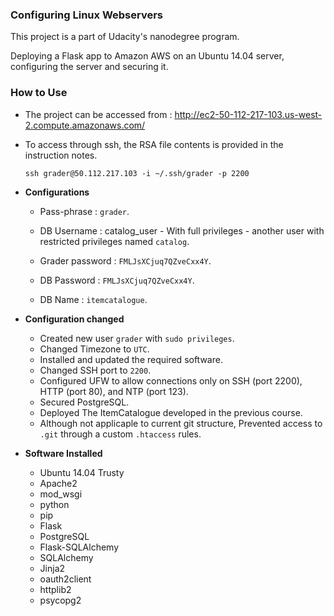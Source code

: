 ### Configuring Linux Webservers
This project is a part of Udacity's nanodegree program.

Deploying a Flask app to Amazon AWS on an Ubuntu 14.04 server,
   configuring the server and securing it.
   
### How to Use

- The project can be accessed from : http://ec2-50-112-217-103.us-west-2.compute.amazonaws.com/

- To access through ssh, the RSA file contents is provided in the instruction notes.

    `ssh grader@50.112.217.103 -i ~/.ssh/grader -p 2200`

- **Configurations**
    - Pass-phrase : `grader`.
    - DB Username : catalog_user - With full privileges -
    another user with restricted privileges named `catalog`.
    - Grader password : `FMLJsXCjuq7QZveCxx4Y`.
    - DB Password : `FMLJsXCjuq7QZveCxx4Y`.
    
    - DB Name :   `itemcatalogue`.
    
- **Configuration changed**
    - Created new user `grader` with `sudo privileges`.
    - Changed Timezone to `UTC`.
    - Installed and updated the required software.
    - Changed SSH port to `2200`.
    - Configured UFW to allow connections only on SSH (port 2200),      HTTP (port 80), and NTP (port 123).
    - Secured PostgreSQL.
    - Deployed The ItemCatalogue developed in the previous course.
    - Although not applicaple to current git structure, Prevented
    access to `.git` through a custom `.htaccess` rules.
    
- **Software Installed**
    - Ubuntu 14.04 Trusty
    - Apache2
    - mod_wsgi
    - python
    - pip
    - Flask
    - PostgreSQL
    - Flask-SQLAlchemy
    - SQLAlchemy
    - Jinja2
    - oauth2client
    - httplib2
    - psycopg2
